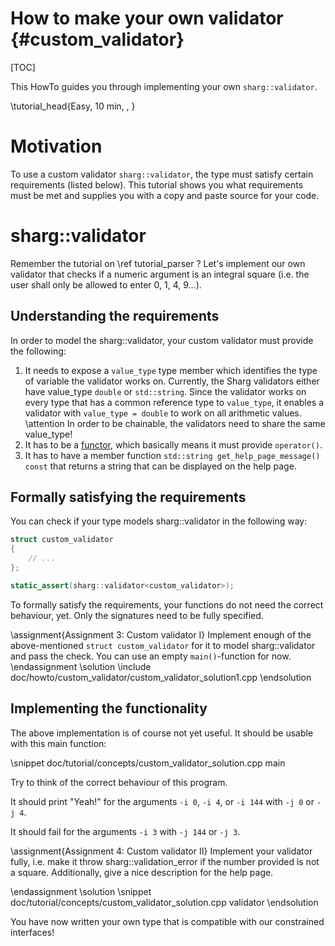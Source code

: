 # How to make your own validator {#custom_validator}

<!--
SPDX-FileCopyrightText: 2006-2024 Knut Reinert & Freie Universität Berlin
SPDX-FileCopyrightText: 2016-2024 Knut Reinert & MPI für molekulare Genetik
SPDX-License-Identifier: CC-BY-4.0
-->

[TOC]

This HowTo guides you through implementing your own `sharg::validator`.

\tutorial_head{Easy, 10 min, , }

# Motivation

To use a custom validator `sharg::validator`, the type must satisfy certain requirements (listed below).
This tutorial shows you what requirements must be met and supplies you with a copy and paste source
for your code.

# sharg::validator

Remember the tutorial on \ref tutorial_parser ? Let's implement our own validator that checks
if a numeric argument is an integral square (i.e. the user shall only be allowed to enter 0, 1, 4, 9...).

## Understanding the requirements

In order to model the sharg::validator, your custom validator must provide the following:

  1. It needs to expose a `value_type` type member which identifies the type of variable the validator works on.
     Currently, the Sharg validators either have value_type `double` or `std::string`.
     Since the validator works on every type that has a common reference type to `value_type`, it enables a validator
     with `value_type = double` to work on all arithmetic values.
     \attention In order to be chainable, the validators need to share the same value_type!
  2. It has to be a [functor](https://stackoverflow.com/questions/356950/what-are-c-functors-and-their-uses), which
     basically means it must provide `operator()`.
  3. It has to have a member function `std::string get_help_page_message() const` that returns a string that can be
     displayed on the help page.

## Formally satisfying the requirements

You can check if your type models sharg::validator in the following way:

```cpp
struct custom_validator
{
    // ...
};

static_assert(sharg::validator<custom_validator>);
```

To formally satisfy the requirements, your functions do not need the correct behaviour, yet.
Only the signatures need to be fully specified.

\assignment{Assignment 3: Custom validator I}
Implement enough of the above-mentioned `struct custom_validator` for it to model sharg::validator and pass
the check. You can use an empty `main()`-function for now.
\endassignment
\solution
\include doc/howto/custom_validator/custom_validator_solution1.cpp
\endsolution

## Implementing the functionality

The above implementation is of course not yet useful.
It should be usable with this main function:

\snippet doc/tutorial/concepts/custom_validator_solution.cpp main

Try to think of the correct behaviour of this program.

It should print "Yeah!" for the arguments `-i 0`, `-i 4`, or `-i 144` with `-j 0` or `-j 4`.

It should fail for the arguments `-i 3` with `-j 144` or `-j 3`.

\assignment{Assignment 4: Custom validator II}
Implement your validator fully, i.e. make it throw sharg::validation_error if the number provided is not a
square.
Additionally, give a nice description for the help page.

\endassignment
\solution
\snippet doc/tutorial/concepts/custom_validator_solution.cpp validator
\endsolution

You have now written your own type that is compatible with our constrained interfaces!
